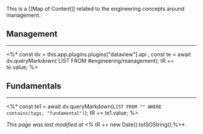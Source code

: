 This is a [[Map of Content]] related to the engineering concepts around management.

## Management
---
<%*
const dv = this.app.plugins.plugins["dataview"].api ;
const te = await dv.queryMarkdown(`LIST FROM #engineering/management);
tR += te.value;
%>
## Fundamentals
---
<%*
const te1 = await dv.queryMarkdown(`LIST FROM "" WHERE contains(tags, "fundamental")`);
tR += te1.value;
%>

*This page was last modified at <%* tR += new Date().toISOString();%>*.

